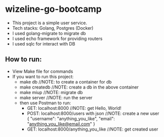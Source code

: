 # wizeline-go-bootcamp

- This project is a simple user service. 
- Tech stacks: Golang, Postgres (Docker)
- I used golang-migrate to migrate db
- I used echo framework for providing routers
- I used sqlc for interact with DB

## How to run:
- View Make file for commands 
- If you want to run this project:
    - make db //NOTE: to create a container for db
    - make createdb //NOTE: create a db in the above container
    - make miup //NOTE: migrate db 
    - make server //NOTE: run the server 
    - then use Postman to run:
        - GET: localhost:8000 //NOTE: get Hello, World!
        - POST: localhost:8000/users with json //NOTE: create a new user
            {
                "username": "anything_you_like",
                "email": "anything_you_like@email.com"
            }
        - GET: localhost:8000/anything_you_like //NOTE: get created user 
        